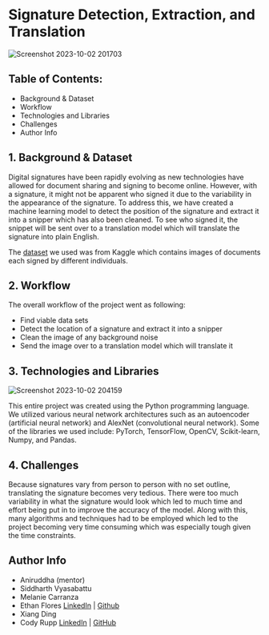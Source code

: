 # Signature Detection, Extraction, and Translation
![Screenshot 2023-10-02 201703](https://github.com/acmucsd-projects/su23-ai-team-1/assets/110417575/0642fc84-19d8-4bea-a495-d7cf430f11fd)
## Table of Contents:
- Background & Dataset
- Workflow
- Technologies and Libraries
- Challenges
- Author Info

## 1. Background & Dataset
Digital signatures have been rapidly evolving as new technologies have allowed for document sharing and signing to become online. However, with a signature, it might not be apparent who signed it due to the variability in the appearance of the signature. To address this, we have created a machine learning model to detect the position of the signature and extract it into a snipper which has also been cleaned. To see who signed it, the snippet will be sent over to a translation model which will translate the signature into plain English.

 The [dataset](https://www.kaggle.com/datasets/gauthamp10/google-playstore-apps) we used was from Kaggle which contains images of documents each signed by different individuals.

## 2. Workflow
The overall workflow of the project went as following:
- Find viable data sets
- Detect the location of a signature and extract it into a snipper
- Clean the image of any background noise
- Send the image over to a translation model which will translate it

## 3. Technologies and Libraries
![Screenshot 2023-10-02 204159](https://github.com/acmucsd-projects/su23-ai-team-1/assets/110417575/908a226d-488e-4f11-b583-d18de999485b)

This entire project was created using the Python programming language. We utilized various neural network architectures such as an autoencoder (artificial neural network) and AlexNet (convolutional neural network). Some of the libraries we used include: PyTorch, TensorFlow, OpenCV, Scikit-learn, Numpy, and Pandas.

## 4. Challenges
Because signatures vary from person to person with no set outline, translating the signature becomes very tedious. There were too much variability in what the signature would look which led to much time and effort being put in to improve the accuracy of the model. Along with this, many algorithms and techniques had to be employed which led to the project becoming very time consuming which was especially tough given the time constraints.

## Author Info
- Aniruddha (mentor)
- Siddharth Vyasabattu
- Melanie Carranza
- Ethan Flores [LinkedIn](https://www.linkedin.com/in/ethan-flores-0317b9283) | [Github](https://github.com/EthanFlores1)
- Xiang Ding
- Cody Rupp [LinkedIn](https://www.linkedin.com/in/codyprupp) | [GitHub](https://www.github.com/codyprupp)
